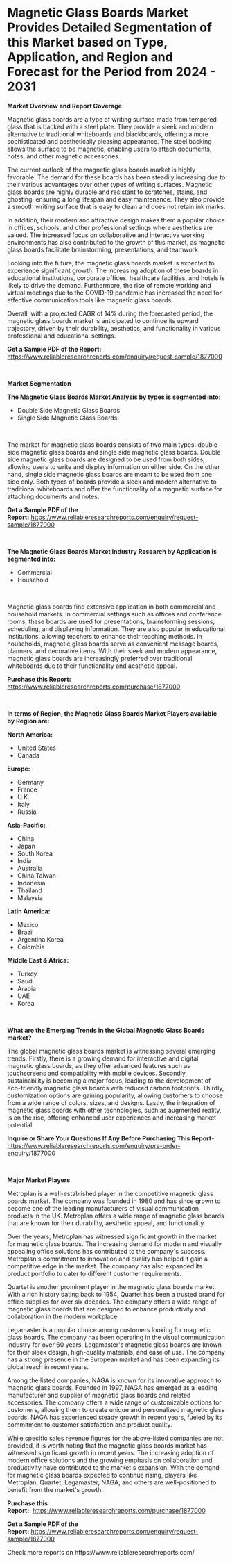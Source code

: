 <p><h1>Magnetic Glass Boards Market Provides Detailed Segmentation of this Market based on Type, Application, and Region and Forecast for the Period from 2024 - 2031</h1></p><p><strong>Market Overview and Report Coverage</strong></p>
<p><p>Magnetic glass boards are a type of writing surface made from tempered glass that is backed with a steel plate. They provide a sleek and modern alternative to traditional whiteboards and blackboards, offering a more sophisticated and aesthetically pleasing appearance. The steel backing allows the surface to be magnetic, enabling users to attach documents, notes, and other magnetic accessories.</p><p>The current outlook of the magnetic glass boards market is highly favorable. The demand for these boards has been steadily increasing due to their various advantages over other types of writing surfaces. Magnetic glass boards are highly durable and resistant to scratches, stains, and ghosting, ensuring a long lifespan and easy maintenance. They also provide a smooth writing surface that is easy to clean and does not retain ink marks.</p><p>In addition, their modern and attractive design makes them a popular choice in offices, schools, and other professional settings where aesthetics are valued. The increased focus on collaborative and interactive working environments has also contributed to the growth of this market, as magnetic glass boards facilitate brainstorming, presentations, and teamwork.</p><p>Looking into the future, the magnetic glass boards market is expected to experience significant growth. The increasing adoption of these boards in educational institutions, corporate offices, healthcare facilities, and hotels is likely to drive the demand. Furthermore, the rise of remote working and virtual meetings due to the COVID-19 pandemic has increased the need for effective communication tools like magnetic glass boards.</p><p>Overall, with a projected CAGR of 14% during the forecasted period, the magnetic glass boards market is anticipated to continue its upward trajectory, driven by their durability, aesthetics, and functionality in various professional and educational settings.</p></p>
<p><strong>Get a Sample PDF of the Report:</strong> <a href="https://www.reliableresearchreports.com/enquiry/request-sample/1877000">https://www.reliableresearchreports.com/enquiry/request-sample/1877000</a></p>
<p>&nbsp;</p>
<p><strong>Market Segmentation</strong></p>
<p><strong>The Magnetic Glass Boards Market Analysis by types is segmented into:</strong></p>
<p><ul><li>Double Side Magnetic Glass Boards</li><li>Single Side Magnetic Glass Boards</li></ul></p>
<p>&nbsp;</p>
<p><p>The market for magnetic glass boards consists of two main types: double side magnetic glass boards and single side magnetic glass boards. Double side magnetic glass boards are designed to be used from both sides, allowing users to write and display information on either side. On the other hand, single side magnetic glass boards are meant to be used from one side only. Both types of boards provide a sleek and modern alternative to traditional whiteboards and offer the functionality of a magnetic surface for attaching documents and notes.</p></p>
<p><strong>Get a Sample PDF of the Report:</strong>&nbsp;<a href="https://www.reliableresearchreports.com/enquiry/request-sample/1877000">https://www.reliableresearchreports.com/enquiry/request-sample/1877000</a></p>
<p>&nbsp;</p>
<p><strong>The Magnetic Glass Boards Market Industry Research by Application is segmented into:</strong></p>
<p><ul><li>Commercial</li><li>Household</li></ul></p>
<p>&nbsp;</p>
<p><p>Magnetic glass boards find extensive application in both commercial and household markets. In commercial settings such as offices and conference rooms, these boards are used for presentations, brainstorming sessions, scheduling, and displaying information. They are also popular in educational institutions, allowing teachers to enhance their teaching methods. In households, magnetic glass boards serve as convenient message boards, planners, and decorative items. With their sleek and modern appearance, magnetic glass boards are increasingly preferred over traditional whiteboards due to their functionality and aesthetic appeal.</p></p>
<p><strong>Purchase this Report:</strong>&nbsp; <a href="https://www.reliableresearchreports.com/purchase/1877000">https://www.reliableresearchreports.com/purchase/1877000</a></p>
<p>&nbsp;</p>
<p><strong>In terms of Region, the Magnetic Glass Boards Market Players available by Region are:</strong></p>
<p>
    <p> <strong> North America: </strong>
        <ul>
            <li>United States</li>
            <li>Canada</li>
        </ul>
        </p> 
    <p> <strong> Europe: </strong>
        <ul>
            <li>Germany</li>
            <li>France</li>
            <li>U.K.</li>
            <li>Italy</li>
            <li>Russia</li>
        </ul>
        </p> 
    <p> <strong> Asia-Pacific: </strong>
        <ul>
            <li>China</li>
            <li>Japan</li>
            <li>South Korea</li>
            <li>India</li>
            <li>Australia</li>
            <li>China Taiwan</li>
            <li>Indonesia</li>
            <li>Thailand</li>
            <li>Malaysia</li>
        </ul>
        </p> 
    <p> <strong> Latin America: </strong>
        <ul>
            <li>Mexico</li>
            <li>Brazil</li>
            <li>Argentina Korea</li>
            <li>Colombia</li>
        </ul>
        </p> 
    <p> <strong> Middle East & Africa: </strong>
        <ul>
            <li>Turkey</li>
            <li>Saudi</li>
            <li>Arabia</li>
            <li>UAE</li>
            <li>Korea</li>
        </ul>
    </p>
    </p>
<p>&nbsp;</p>
<p><strong>What are the Emerging Trends in the Global Magnetic Glass Boards market?</strong></p>
<p><p>The global magnetic glass boards market is witnessing several emerging trends. Firstly, there is a growing demand for interactive and digital magnetic glass boards, as they offer advanced features such as touchscreens and compatibility with mobile devices. Secondly, sustainability is becoming a major focus, leading to the development of eco-friendly magnetic glass boards with reduced carbon footprints. Thirdly, customization options are gaining popularity, allowing customers to choose from a wide range of colors, sizes, and designs. Lastly, the integration of magnetic glass boards with other technologies, such as augmented reality, is on the rise, offering enhanced user experiences and increasing market potential.</p></p>
<p><strong>Inquire or Share Your Questions If Any Before Purchasing This Report</strong>- <a href="https://www.reliableresearchreports.com/enquiry/pre-order-enquiry/1877000">https://www.reliableresearchreports.com/enquiry/pre-order-enquiry/1877000</a></p>
<p>&nbsp;</p>
<p><strong>Major Market Players</strong></p>
<p><p>Metroplan is a well-established player in the competitive magnetic glass boards market. The company was founded in 1980 and has since grown to become one of the leading manufacturers of visual communication products in the UK. Metroplan offers a wide range of magnetic glass boards that are known for their durability, aesthetic appeal, and functionality.</p><p>Over the years, Metroplan has witnessed significant growth in the market for magnetic glass boards. The increasing demand for modern and visually appealing office solutions has contributed to the company's success. Metroplan's commitment to innovation and quality has helped it gain a competitive edge in the market. The company has also expanded its product portfolio to cater to different customer requirements.</p><p>Quartet is another prominent player in the magnetic glass boards market. With a rich history dating back to 1954, Quartet has been a trusted brand for office supplies for over six decades. The company offers a wide range of magnetic glass boards that are designed to enhance productivity and collaboration in the modern workplace.</p><p>Legamaster is a popular choice among customers looking for magnetic glass boards. The company has been operating in the visual communication industry for over 60 years. Legamaster's magnetic glass boards are known for their sleek design, high-quality materials, and ease of use. The company has a strong presence in the European market and has been expanding its global reach in recent years.</p><p>Among the listed companies, NAGA is known for its innovative approach to magnetic glass boards. Founded in 1997, NAGA has emerged as a leading manufacturer and supplier of magnetic glass boards and related accessories. The company offers a wide range of customizable options for customers, allowing them to create unique and personalized magnetic glass boards. NAGA has experienced steady growth in recent years, fueled by its commitment to customer satisfaction and product quality.</p><p>While specific sales revenue figures for the above-listed companies are not provided, it is worth noting that the magnetic glass boards market has witnessed significant growth in recent years. The increasing adoption of modern office solutions and the growing emphasis on collaboration and productivity have contributed to the market's expansion. With the demand for magnetic glass boards expected to continue rising, players like Metroplan, Quartet, Legamaster, NAGA, and others are well-positioned to benefit from the market's growth.</p></p>
<p><strong>Purchase this Report:</strong>&nbsp;&nbsp;<a href="https://www.reliableresearchreports.com/purchase/1877000">https://www.reliableresearchreports.com/purchase/1877000</a></p>
<p></p>
<p><strong>Get a Sample PDF of the Report:</strong>&nbsp;<a href="https://www.reliableresearchreports.com/enquiry/request-sample/1877000">https://www.reliableresearchreports.com/enquiry/request-sample/1877000</a></p>
<p>Check more reports on https://www.reliableresearchreports.com/</p>
